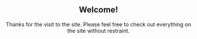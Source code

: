 <h2 style='text-align: center'><strong>Welcome!</strong></h2>
<p style='text-align: center'>Thanks for the visit to the site. Please feel free to check out everything on the site without
restraint.</p>
